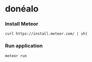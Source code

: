 # donéalo

### Install Meteor

`curl https://install.meteor.com/ | sh)`

### Run application 

`meteor run`